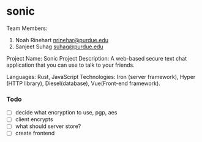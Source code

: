 # sonic

Team Members:
1. Noah Rinehart <nrinehar@purdue.edu>
2. Sanjeet Suhag <suhag@purdue.edu>

Project Name: Sonic
Project Description: A web-based secure text chat application that you can use to talk to your friends.

Languages: Rust, JavaScript
Technologies: Iron (server framework), Hyper (HTTP library), Diesel(database), Vue(Front-end framework).


### Todo
 - [ ] decide what encryption to use, pgp, aes
 - [ ] client encrypts
 - [ ] what should server store?
 - [ ] create frontend
